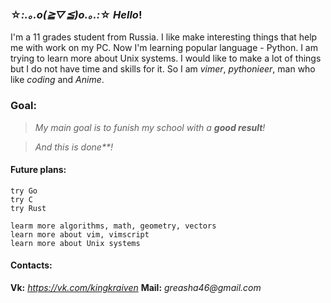 ###  ☆*:.｡.o(≧▽≦)o.｡.:*☆ _Hello_!

I'm a 11 grades student from Russia. I like make interesting things that 
help me with work on my PC. Now I'm learning popular language - Python. 
I am trying to learn more about Unix systems. I would like to make
a lot of things but I do not have time and skills for it. So I am 
_vimer_, _pythonieer_, man who like _coding_ and _Anime_. 

### Goal:
>_My main goal is to funish my school with a **good result**!_

>_And this is done**!_

#### Future plans:

    try Go
    try C
    try Rust

    learm more algorithms, math, geometry, vectors
    learn more about vim, vimscript
    learn more about Unix systems

#### Contacts:
**Vk:** _https://vk.com/kingkraiven_
**Mail:** _greasha46@gmail.com_
